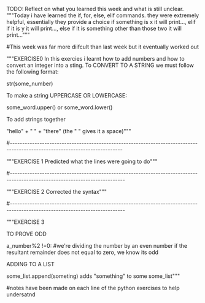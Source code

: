 TODO: Reflect on what you learned this week and what is still unclear.
"""Today i have learned the if, for, else, elif commands. they were extremely helpful, essentially they provide a choice if something is x  it will print...,  elif if it is y it will print..., else if it is something other than those two it will print...""" 

#This week was far more diifcult than last week but it eventually worked out 

"""EXERCISE0 
In this exercies i learnt how to add numbers and how to convert an integer into a sting. To CONVERT TO A STRING we must follow the following format:

str(some_number)

To make a string UPPERCASE OR LOWERCASE: 

some_word.upper() or some_word.lower()

To add strings together 

"hello" + " " + "there" (the " " gives it a space)"""

#---------------------------------------------------------------------------------------------------------------------------

"""EXERCISE 1
Predicted what the lines were going to do"""

#----------------------------------------------------------------------------------------------------------------------------

"""EXERCISE 2
Corrected the syntax"""

#----------------------------------------------------------------------------------------------------------------------------

"""EXERCISE 3

TO PROVE ODD

a_number%2 !=0:  #we're dividing the number by an even number if the resultant remainder does not equal to zero, we know its odd

ADDING TO A LIST 

some_list.append(someting) adds "something" to some some_list"""

#notes have been made on each line of the python exercises to help undersatnd 













